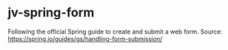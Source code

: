 # jv-spring-form
Following the official Spring guide to create and submit a web form. Source: https://spring.io/guides/gs/handling-form-submission/